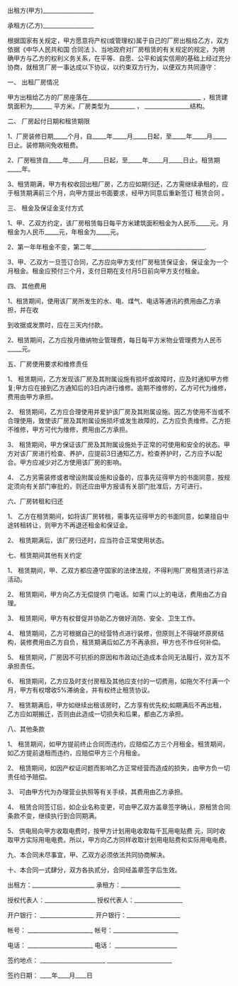 
 


出租方(甲方)__________________


承租方(乙方)__________________


根据国家有关规定，甲方愿意将产权(或管理权)属于自己的厂房出租给乙方，双方依据《中华人民共和国
合同法
》、当地政府对厂房租赁的有关规定的规定，为明确甲方与乙方的权利义务关系，在平等、自愿、公平和诚实信用的基础上经过充分协商，就租赁厂房一事达成以下协议，以约束双方行为，以便双方共同遵守：


一、 出租厂房情况


甲方出租给乙方的厂房座落在________________________________________ ，租赁建筑面积为_______ 平方米。厂房类型为_________ ， ________________结构。


二、 厂房起付日期和租赁期限


1、厂房装修日期_____个月，自_____年_____月_____日起，至_____年_____月_____日止。装修期间免收租费。


2、厂房租赁自_____年_____月_____日起，至_____年_____月_____日止。租赁期_____年。


3、租赁期满，甲方有权收回出租厂房，乙方应如期归还，乙方需继续承租的，应于租赁期满前三个月，向甲方提出书面要求，经甲方同意后重新签订
租赁合同
。


三、 租金及保证金支付方式


1、甲、乙双方约定，该厂房租赁每日每平方米建筑面积租金为人民币_____元。月租金为人民币_____元，年租金为_____元。


2、第一年年租金不变，第二年________________________________________.


3、甲、乙双方一旦签订合同，乙方应向甲方支付厂房租赁保证金，保证金为一个月租金。租金应预付三个月，支付日期在支付月5日前向甲方支付租金。


四、 其他费用


1、租赁期间，使用该厂房所发生的水、电、煤气、电话等通讯的费用由乙方承担，并在收


到收据或发票时，应在三天内付款。


2、租赁期间，乙方应按月缴纳物业管理费，每日每平方米物业管理费为人民币_____元。


五、厂房使用要求和维修责任


1、 租赁期间，乙方发现该厂房及其附属设施有损坏或故障时，应及时通知甲方修复;甲方应在接到乙方通知后的3日内进行维修。逾期不维修的，乙方可代为维修，费用由甲方承担。


2、 租赁期间，乙方应合理使用并爱护该厂房及其附属设施。因乙方使用不当或不合理使用，致使该厂房及其附属设施损坏或发生故障的，乙方应负责维修。乙方拒不维修，甲方可代为维修，费用由乙方承担。


3、 租赁期间，甲方保证该厂房及其附属设施处于正常的可使用和安全的状态。甲方对该厂房进行检查、养护，应提前3日通知乙方。检查养护时，乙方应予以配合。甲方应减少对乙方使用该厂房的影响。


4、 乙方另需装修或者增设附属设施和设备的，应事先征得甲方的书面同意，按规定须向有关部门审批的，则还应由甲方报请有关部门批准后，方可进行。


六、厂房转租和归还


1、 乙方在租赁期间，如将该厂房转租，需事先征得甲方的书面同意，如果擅自中途转租转让，则甲方不再退还租金和保证金。


2、 租赁期满后，该厂房归还时，应当符合正常使用状态。


七、租赁期间其他有关约定


1、 租赁期间，甲、乙双方都应遵守国家的法律法规，不得利用厂房租赁进行非法活动。


2、 租赁期间，甲方向乙方无偿提供 门电话。如需 门以上的电话，费用由乙方自理。


3、 租赁期间，甲方有权督促并协助乙方做好消防、安全、卫生工作。


4、 租赁期间，乙方可根据自己的经营特点进行装修，但原则上不得破坏原房结构，装修费用由乙方自负，租赁期满后如乙方不再承担，甲方也不作任何补偿。


5、 租赁期间，厂房因不可抗拒的原因和市政动迁造成本合同无法履行，双方互不承担责任。


6、 租赁期间，乙方应及时支付房租及其他应支付的一切费用，如拖欠不付满一个月，甲方有权增收5%滞纳金，并有权终止租赁协议。


7、 租赁期满后，甲方如继续出租该房时，乙方享有优先权;如期满后不再出租，乙方应如期搬迁，否则由此造成一切损失和后果，都由乙方承担。


八、其他条款


1、 租赁期间，如甲方提前终止合同而违约，应赔偿乙方三个月租金。租赁期间，如乙方提前退租而违约，应赔偿甲方三个月租金。


2、 租赁期间，如因产权证问题而影响乙方正常经营而造成的损失，由甲方负一切责任给予赔偿。


3、 可由甲方代为办理营业执照等有关手续，其费用由乙方承担。


4、 租赁合同签订后，如企业名称变更，可由甲乙双方盖章签字确认，原租赁合同条款不变，继续执行到合同期满。


5、 供电局向甲方收取电费时，按甲方计划用电收取每千瓦用电贴费 元，同时收取甲方实际用电电费。所以，甲方向乙方同样收取计划用电贴费和实际用电电费。


九、本合同未尽事宜，甲、乙双方必须依法共同协商解决。


十、本合同一式肆分，双方各执贰分，合同经盖章签字后生效。


出租方：______________________ 承租方：_____________________


授权代表人：__________________ 授权代表人：_________________


开户银行： ___________________ 开户银行：___________________


帐号： _______________________ 帐号：_______________________


电话： _______________________ 电话： ______________________


签约地点： _______________________ _______________________


签约日期： ____年____月____日
 


 

 
 
 
 
 
  


  
 

  


  


  
 
 
 
 

